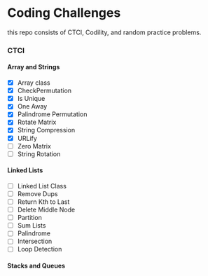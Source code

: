 # Coding Challenges

this repo consists of CTCI, Codility, and random practice problems.

### CTCI

#### Array and Strings

- [x] Array class
- [x] CheckPermutation
- [x] Is Unique
- [x] One Away
- [x] Palindrome Permutation
- [x] Rotate Matrix
- [x] String Compression
- [x] URLify
- [ ] Zero Matrix
- [ ] String Rotation

#### Linked Lists

- [ ] Linked List Class
- [ ] Remove Dups
- [ ] Return Kth to Last
- [ ] Delete Middle Node
- [ ] Partition
- [ ] Sum Lists
- [ ] Palindrome
- [ ] Intersection
- [ ] Loop Detection

#### Stacks and Queues
